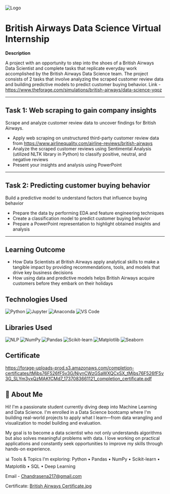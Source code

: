 
![Logo](https://mediacentre.britishairways.com/contents/archives/216/86/images/thumb1280x1683_width/britishairways_216861253015751_thumb.jpg)


# British Airways Data Science Virtual Internship

**Description**

A project with an opportunity to step into the shoes of a British Airways Data Scientist and complete tasks that replicate everyday work accomplished by the British Airways Data Science team. The project consists of 2 tasks that involve analyzing the scraped customer review data and building predictive models to predict customer buying behavior.
Link - https://www.theforage.com/simulations/british-airways/data-science-yqoz

---
## Task 1: Web scraping to gain company insights
Scrape and analyze customer review data to uncover findings for British Airways.

* Apply web scraping on unstructured third-party customer review data from https://www.airlinequality.com/airline-reviews/british-airways
* Analyze the scraped customer reviews using Sentimental Analysis (utilized NLTK library in Python) to classify positive, neutral, and negative reviews
* Present your insights and analysis using PowerPoint
---
## Task 2: Predicting customer buying behavior
Build a predictive model to understand factors that influence buying behavior

* Prepare the data by performing EDA and feature engineering techniques
* Create a classification model to predict customer buying behavior
* Prepare a PowerPoint representation to highlight obtained insights and analysis
---
## Learning Outcome
* How Data Scientists at British Airways apply analytical skills to make a tangible impact by providing recommendations, tools, and models that drive key business decisions
* How using data and predictive models helps British Airways acquire customers before they embark on their holidays

## Technologies Used
![Python](https://img.shields.io/badge/Python-3776AB?style=for-the-badge&logo=python&logoColor=white)
![Jupyter](https://img.shields.io/badge/Jupyter-F37626?style=for-the-badge&logo=jupyter&logoColor=white)
![Anaconda](https://img.shields.io/badge/Anaconda-44A833?style=for-the-badge&logo=anaconda&logoColor=white)
![VS Code](https://img.shields.io/badge/VS%20Code-007ACC?style=for-the-badge&logo=visual-studio-code&logoColor=white)

## Libraries Used
![NLP](https://img.shields.io/badge/NLP-Sentiment_Analysis-FF6F61?style=for-the-badge)
![NumPy](https://img.shields.io/badge/NumPy-013243?style=for-the-badge&logo=numpy&logoColor=white)
![Pandas](https://img.shields.io/badge/Pandas-150458?style=for-the-badge&logo=pandas&logoColor=white)
![Scikit-learn](https://img.shields.io/badge/Scikit--learn-F7931E?style=for-the-badge&logo=scikit-learn&logoColor=white)
![Matplotlib](https://img.shields.io/badge/Matplotlib-11557C?style=for-the-badge&logo=matplotlib&logoColor=white)
![Seaborn](https://img.shields.io/badge/Seaborn-2E4C81?style=for-the-badge)
## Certificate 
https://forage-uploads-prod.s3.amazonaws.com/completion-certificates/tMjbs76F526fF5v3G/NjynCWzGSaWXQCxSX_tMjbs76F526fF5v3G_SLYm3yxQzMAKfCMd7_1737083661121_completion_certificate.pdf

## 🚀 About Me
Hi! I'm a passionate student currently diving deep into Machine Learning and Data Science. I'm enrolled in a Data Science bootcamp where I'm building real-world projects to apply what I learn—from data wrangling and visualization to model building and evaluation.

My goal is to become a data scientist who not only understands algorithms but also solves meaningful problems with data. I love working on practical applications and constantly seek opportunities to improve my skills through hands-on experience.

📊 Tools & Topics I’m exploring:
Python • Pandas • NumPy • Scikit-learn • Matplotlib • SQL • Deep Learning

Email - Chandrasena217@gmail.com

Certificate:
[British Airways Certificate.jpg](https://github.com/Chandrasena217/British-Airways-Data-Science-Virtual-Internship-/blob/6f1fe3d948f2692af4da1cc469afeb83c294286f/British%20Airways%20Certificate.jpg)



